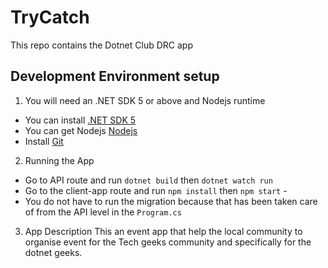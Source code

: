 # TryCatch

This repo contains the Dotnet Club DRC app

## Development Environment setup

1. You will need an .NET SDK 5 or above and Nodejs runtime 
  - You can install [.NET SDK 5](https://dotnet.microsoft.com/download/dotnet/5.0)
  - You can get Nodejs [Nodejs](https://nodejs.org/en/)
  - Install [Git](https://git-scm.com/book/en/v2/Getting-Started-Installing-Git)

2. Running the App
  - Go to API route and run `dotnet build` then `dotnet watch run`
  - Go to the client-app route and run `npm install` then `npm start`  - 
  - You do not have to run the migration because that has been taken care of from the API level in the `Program.cs`
  
3. App Description
  This an event app that help the local community to organise event for the Tech geeks community and specifically for the dotnet geeks.
